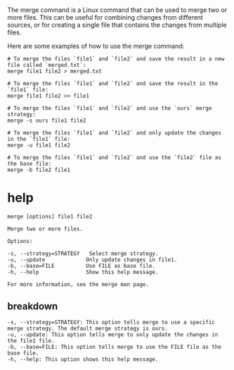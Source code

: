 # 

The merge command is a Linux command that can be used to merge two or more files. This can be useful for combining changes from different sources, or for creating a single file that contains the changes from multiple files.

Here are some examples of how to use the merge command:

```
# To merge the files `file1` and `file2` and save the result in a new file called `merged.txt`:
merge file1 file2 > merged.txt

# To merge the files `file1` and `file2` and save the result in the `file1` file:
merge file1 file2 >> file1

# To merge the files `file1` and `file2` and use the `ours` merge strategy:
merge -s ours file1 file2

# To merge the files `file1` and `file2` and only update the changes in the `file1` file:
merge -u file1 file2

# To merge the files `file1` and `file2` and use the `file2` file as the base file:
merge -b file2 file1
```

# help 

```
merge [options] file1 file2

Merge two or more files.

Options:

-s, --strategy=STRATEGY   Select merge strategy.
-u, --update             Only update changes in file1.
-b, --base=FILE          Use FILE as base file.
-h, --help               Show this help message.

For more information, see the merge man page.
```

## breakdown

```
-s, --strategy=STRATEGY: This option tells merge to use a specific merge strategy. The default merge strategy is ours.
-u, --update: This option tells merge to only update the changes in the file1 file.
-b, --base=FILE: This option tells merge to use the FILE file as the base file.
-h, --help: This option shows this help message.
```
